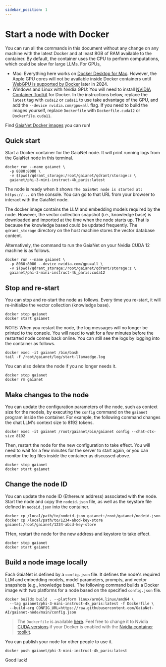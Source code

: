 ```yaml
---
sidebar_position: 1
---
```


# Start a node with Docker

You can run all the commands in this document without any change on any machine with the latest Docker and at least 8GB of RAM available to the container.
By default, the container uses the CPU to perform computations, which could be slow for large LLMs. For GPUs,

* Mac: Everything here works on [Docker Desktop for Mac](https://docs.docker.com/desktop/install/mac-install/). However, the Apple GPU cores will not be available inside Docker containers until [WebGPU is supported by Docker](https://github.com/LlamaEdge/LlamaEdge/blob/main/docker/webgpu.md) later in 2024.
* Windows and Linux with Nvidia GPU: You will need to install [NVIDIA Container Toolkit](https://docs.nvidia.com/datacenter/cloud-native/container-toolkit/latest/install-guide.html#installation) for Docker. In the instructions below, replace the `latest` tag with `cuda12` or `cuda11` to use take advantage of the GPU, and add the `--device nvidia.com/gpu=all` flag. If you need to build the images yourself, replace `Dockerfile` with `Dockerfile.cuda12` or `Dockerfile.cuda11`.

Find [GaiaNet Docker images](https://hub.docker.com/?namespace=gaianet) you can run!

## Quick start

Start a Docker container for the GaiaNet node. It will print running logs from the GaiaNet node in this terminal. 

```
docker run --name gaianet \
  -p 8080:8080 \
  -v $(pwd)/qdrant_storage:/root/gaianet/qdrant/storage:z \
  gaianet/phi-3-mini-instruct-4k_paris:latest
```

The node is ready when it shows `The GaiaNet node is started at: https://...` on the console.
You can go to that URL from your browser to interact with the GaiaNet node.

The docker image contains the LLM and embedding models required by the node. However, the vector
collection snapshot (i.e., knowledge base) is downloaded and imported at the time when the node
starts up. That is because the knowledge based could be updated frequently. The `qdrant_storage`
directory on the host machine stores the vector database content.

Alternatively, the command to run the GaiaNet on your Nvidia CUDA 12 machine is as follows.

```
docker run --name gaianet \
  -p 8080:8080 --device nvidia.com/gpu=all \
  -v $(pwd)/qdrant_storage:/root/gaianet/qdrant/storage:z \
  gaianet/phi-3-mini-instruct-4k_paris:cuda12
```

## Stop and re-start

You can stop and re-start the node as follows. Every time you re-start, it will re-initialize the vector
collection (knowledge base).

```
docker stop gaianet
docker start gaianet
```

NOTE: When you restart the node, the log messages will no longer be printed to the console.
You will need to wait for a few minutes before the restarted node comes back online. You can still see
the logs by logging into the container as follows.

```
docker exec -it gaianet /bin/bash
tail -f /root/gaianet/log/start-llamaedge.log
```

You can also delete the node if you no longer needs it.

```
docker stop gaianet
docker rm gaianet
```

## Make changes to the node

You can update the configuration parameters of the node, such as context size for the models, by
executing the `config` command on the `gaianet` program inside the container.
For example, the following command changes the chat LLM's context size to 8192 tokens.

```
docker exec -it gaianet /root/gaianet/bin/gaianet config --chat-ctx-size 8192
```

Then, restart the node for the new configuration to take effect.
You will need to wait for a few minutes for the server to start again, or you can monitor
the log files inside the container as discussed above.

```
docker stop gaianet
docker start gaianet
```

## Change the node ID

You can update the node ID (Ethereum address) associated with the node. Start the node and copy the `nodeid.json`
file, as well as the keystore file defined in `nodeid.json` into the container.

```
docker cp /local/path/to/nodeid.json gaianet:/root/gaianet/nodeid.json
docker cp /local/path/to/1234-abcd-key-store gaianet:/root/gaianet/1234-abcd-key-store
```

THen, restart the node for the new address and keystore to take effect.

```
docker stop gaianet
docker start gaianet
```

## Build a node image locally

Each GaiaNet is defined by a `config.json` file. It defines the node's required
LLM and embedding models, model parameters,
prompts, and vector snapshots (e.g., knowledge base). 
The following command builds a Docker image with two platforms 
for a node based on the specified `config.json` file. 

```
docker buildx build . --platform linux/arm64,linux/amd64 \
  --tag gaianet/phi-3-mini-instruct-4k_paris:latest -f Dockerfile \
  --build-arg CONFIG_URL=https://raw.githubusercontent.com/GaiaNet-AI/gaianet-node/main/config.json
```

> The `Dockerfile` is available [here](https://raw.githubusercontent.com/GaiaNet-AI/gaianet-node/main/docker/Dockerfile). Feel free to change it to Nvidia [CUDA versions](https://raw.githubusercontent.com/GaiaNet-AI/gaianet-node/main/docker/Dockerfile.cuda12) if your Docker is enabled with the [Nvidia container toolkit](https://docs.nvidia.com/datacenter/cloud-native/container-toolkit/latest/install-guide.html).

You can publish your node for other people to use it.

```
docker push gaianet/phi-3-mini-instruct-4k_paris:latest
```

Good luck!

